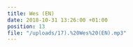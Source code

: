 ```yaml
---
title: Wes (EN)
date: 2018-10-31 13:26:00 +01:00
position: 13
file: "/uploads/17).%20Wes%20(EN).mp3"
---
```


